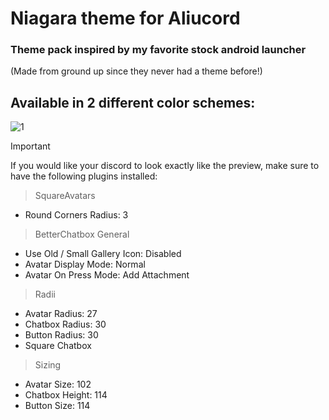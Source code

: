 # **Niagara theme for Aliucord**
### Theme pack inspired by my favorite stock android launcher 
(Made from ground up since they never had a theme before!)
## Available in 2 different color schemes:

![1](https://github.com/rennpy/niagara/assets/158360149/5efb67e9-5826-4914-8f77-a54aaa778a19)
 
> [!IMPORTANT]
> If you would like your discord to look exactly like the preview, make sure to have the following plugins installed:

> SquareAvatars
- Round Corners Radius: 3

> BetterChatbox
General

- Use Old / Small Gallery Icon: Disabled
- Avatar Display Mode: Normal
- Avatar On Press Mode: Add Attachment
> Radii

- Avatar Radius: 27
- Chatbox Radius: 30
- Button Radius: 30
- Square Chatbox
> Sizing

- Avatar Size: 102
- Chatbox Height: 114
- Button Size: 114

